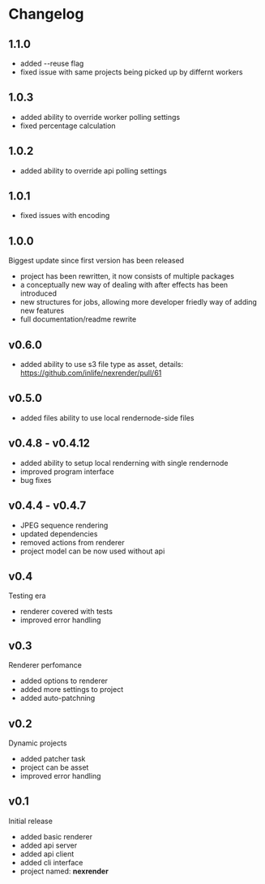 # Changelog

## 1.1.0
 * added --reuse flag
 * fixed issue with same projects being picked up by differnt workers

## 1.0.3
 * added ability to override worker polling settings
 * fixed percentage calculation

## 1.0.2
 * added ability to override api polling settings

## 1.0.1
 * fixed issues with encoding

## 1.0.0
Biggest update since first version has been released

 * project has been rewritten, it now consists of multiple packages
 * a conceptually new way of dealing with after effects has been introduced
 * new structures for jobs, allowing more developer friedly way of adding new features
 * full documentation/readme rewrite

## v0.6.0
 * added ability to use s3 file type as asset, details: https://github.com/inlife/nexrender/pull/61

## v0.5.0
 * added files ability to use local rendernode-side files

## v0.4.8 - v0.4.12
 * added ability to setup local renderning with single rendernode
 * improved program interface
 * bug fixes

## v0.4.4 - v0.4.7
 * JPEG sequence rendering
 * updated dependencies
 * removed actions from renderer
 * project model can be now used without api

## v0.4
Testing era

* renderer covered with tests
* improved error handling

## v0.3
Renderer perfomance

* added options to renderer
* added more settings to project
* added auto-patchning

## v0.2
Dynamic projects

* added patcher task
* project can be asset
* improved error handling

## v0.1
Initial release

* added basic renderer
* added api server
* added api client
* added cli interface
* project named: **nexrender**

